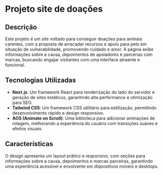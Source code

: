 # Projeto site de doações

## Descrição
Este projeto é um site voltado para conseguir doações para animais carentes, com a proposta de arrecadar recursos e apoio para pets em situação de vulnerabilidade, promovendo cuidado e amor. A página exibe informações sobre a causa, depoimentos de apoiadores e parcerias com marcas, buscando engajar visitantes com uma interface atraente e funcional.

## Tecnologias Utilizadas
- **Next.js**: Um framework React para renderização do lado do servidor e geração de sites estáticos, garantindo alta performance e otimização para SEO.
- **Tailwind CSS**: Um framework CSS utilitário para estilização, permitindo desenvolvimento rápido e design responsivo.
- **AOS (Animate on Scroll)**: Uma biblioteca para adicionar animações de rolagem, melhorando a experiência do usuário com transições suaves e efeitos visuais.

## Características
O design apresenta um layout prático e responsivo, com seções para informações sobre a causa, depoimentos e marcas parceiras, garantindo uma experiência acessível e envolvente em dispositivos móveis e desktops.
